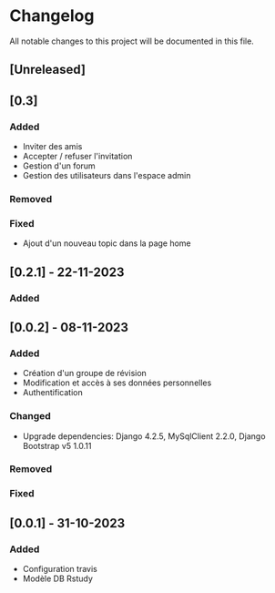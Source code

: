 # Changelog

All notable changes to this project will be documented in this file.

## [Unreleased]

## [0.3] 


### Added
- Inviter des amis 
- Accepter / refuser l'invitation
- Gestion d'un forum 
- Gestion des utilisateurs dans l'espace admin

### Removed

### Fixed
- Ajout d'un nouveau topic dans la page home

## [0.2.1] - 22-11-2023

### Added




## [0.0.2] - 08-11-2023

### Added

- Création d'un groupe de révision
- Modification et accès à ses données personnelles 
- Authentification 
  

### Changed
- Upgrade dependencies: Django 4.2.5, MySqlClient 2.2.0, Django Bootstrap v5 1.0.11



### Removed

### Fixed

## [0.0.1] - 31-10-2023

### Added

- Configuration travis
- Modèle DB Rstudy 
  
